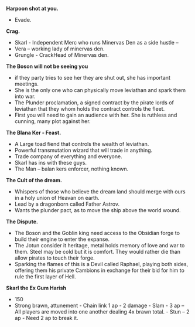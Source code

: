 **Harpoon shot at you.**
 
- Evade.
 
**Crag.**
 
- Skarl - Independent Merc who runs Minervas Den as a side hustle –
- Vera – working lady of minervas den.
- Grungle - CrackHead of Minervas den.
   

**The Boson will not be seeing you**
 
- if they party tries to see her they are shut out, she has important meetings.
- She is the only one who can physically move leviathan and spark them into war.
- The Plunder proclamation, a signed contract by the pirate lords of leviathan that they whom holds the contract controls the fleet.
- First you will need to gain an audience with her. She is ruthless and cunning, many plot against her.
 
**The Blana Ker - Feast.**
 
- A Large toad fiend that controls the wealth of leviathan.
- Powerful transmutation wizard that will trade in anything.
- Trade company of everything and everyone.
- Skarl has ins with these guys.
- The Man – balan kers enforcer, nothing known.
 
**The Cult of the dream.**
 
- Whispers of those who believe the dream land should merge with ours in a holy union of Heavan on earth.
- Lead by a dragonborn called Father Astrov.
- Wants the plunder pact, as to move the ship above the world wound.
 
**The Dispute.**
 
- The Boson and the Goblin king need access to the Obsidian forge to build their engine to enter the expanse.
- The Jotun consider it heritage, metal holds memory of love and war to them. Steel may be cold but it is comfort. They would rather die than allow pirates to touch their forge.   
- Sparking the flames of this is a Devil called Raphael, playing both sides, offering them his private Cambions in exchange for their bid for him to rule the first layer of Hell.
      

**Skarl the Ex Gum Harish**
 
- 150
- Strong brawn, attunement - Chain link 1 ap - 2 damage - Slam - 3 ap – All players are moved into one another dealing 4x brawn total. - Stun – 2 ap - Need 2 ap to break it.